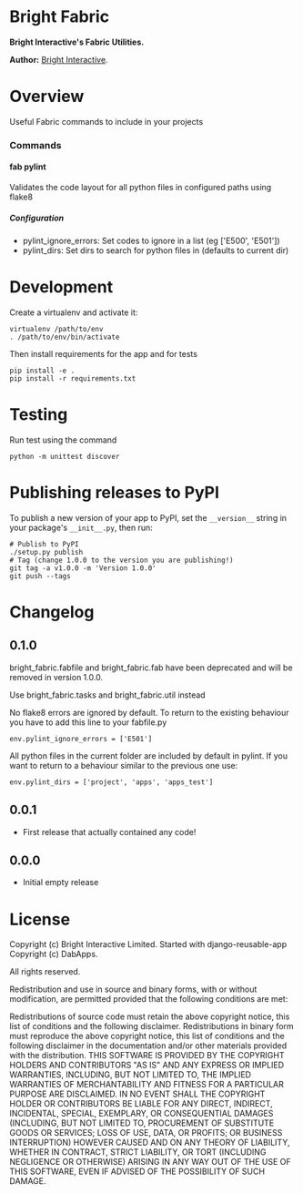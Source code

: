 Bright Fabric
=============

**Bright Interactive's Fabric Utilities.**

**Author:** [Bright Interactive][1].

Overview
========

Useful Fabric commands to include in your projects

### Commands

#### fab pylint

Validates the code layout for all python files in configured paths using flake8

##### Configuration

 * pylint_ignore_errors: Set codes to ignore in a list (eg ['E500', 'E501'])
 * pylint_dirs: Set dirs to search for python files in (defaults to current dir)

Development
===========

Create a virtualenv and activate it:

    virtualenv /path/to/env
    . /path/to/env/bin/activate
    
Then install requirements for the app and for tests

    pip install -e .
    pip install -r requirements.txt


Testing
=======

Run test using the command
    
    python -m unittest discover
    

Publishing releases to PyPI
===========================

To publish a new version of your app to PyPI, set the `__version__` string in
your package's `__init__.py`, then run:

	# Publish to PyPI
    ./setup.py publish
	# Tag (change 1.0.0 to the version you are publishing!)
	git tag -a v1.0.0 -m 'Version 1.0.0'
	git push --tags


Changelog
=========

0.1.0
-----

bright_fabric.fabfile and bright_fabric.fab have been deprecated and will be
removed in version 1.0.0.

Use bright_fabric.tasks and bright_fabric.util instead

No flake8 errors are ignored by default. To return to the existing behaviour you
have to add this line to your fabfile.py

    env.pylint_ignore_errors = ['E501']

All python files in the current folder are included by default in pylint. If you 
want to return to a behaviour similar to the previous one use:
    
    env.pylint_dirs = ['project', 'apps', 'apps_test']


0.0.1
-----

* First release that actually contained any code!

0.0.0
-----

* Initial empty release


License
=======

Copyright (c) Bright Interactive Limited.
Started with django-reusable-app Copyright (c) DabApps.

All rights reserved.

Redistribution and use in source and binary forms, with or without 
modification, are permitted provided that the following conditions are met:

Redistributions of source code must retain the above copyright notice, this 
list of conditions and the following disclaimer.
Redistributions in binary form must reproduce the above copyright notice, this 
list of conditions and the following disclaimer in the documentation and/or 
other materials provided with the distribution.
THIS SOFTWARE IS PROVIDED BY THE COPYRIGHT HOLDERS AND CONTRIBUTORS "AS IS" AND 
ANY EXPRESS OR IMPLIED WARRANTIES, INCLUDING, BUT NOT LIMITED TO, THE IMPLIED 
WARRANTIES OF MERCHANTABILITY AND FITNESS FOR A PARTICULAR PURPOSE ARE 
DISCLAIMED. IN NO EVENT SHALL THE COPYRIGHT HOLDER OR CONTRIBUTORS BE LIABLE 
FOR ANY DIRECT, INDIRECT, INCIDENTAL, SPECIAL, EXEMPLARY, OR CONSEQUENTIAL 
DAMAGES (INCLUDING, BUT NOT LIMITED TO, PROCUREMENT OF SUBSTITUTE GOODS OR 
SERVICES; LOSS OF USE, DATA, OR PROFITS; OR BUSINESS INTERRUPTION) HOWEVER 
CAUSED AND ON ANY THEORY OF LIABILITY, WHETHER IN CONTRACT, STRICT LIABILITY, 
OR TORT (INCLUDING NEGLIGENCE OR OTHERWISE) ARISING IN ANY WAY OUT OF THE USE 
OF THIS SOFTWARE, EVEN IF ADVISED OF THE POSSIBILITY OF SUCH DAMAGE.

[1]: http://www.bright-interactive.com/
